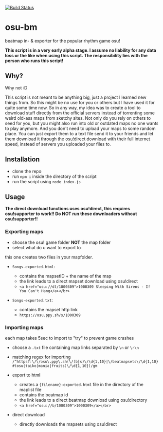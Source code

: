 [![Build Status](https://github.com/13ace37/osu-bm/workflows/Lint/badge.svg)](https://github.com/13ace37/osu-bm/actions)

# osu-bm
beatmap in- & exporter for the popular rhythm game osu!

__This script is in a very early alpha stage. I assume no liability for any data loss or the like when using this script. The responsibility lies with the person who runs this script!__

## Why?

Why not :D

This script is not meant to be anything big, just a project I learned new things from. So this might be no use for you or others but I have used it for quite some time now. So in any way, my idea was to create a tool to download stuff directly from the official servers instead of torrenting some weird old-ass maps from sketchy sites. Not only do you rely on others to seed for you, but you might also run into old or outdated maps no one wants to play anymore. And you don't need to upload your maps to some random place. You can just export them to a text file send it to your friends and let them download it through the osu!direct download with their full internet speed, instead of servers you uploaded your files to.


## Installation 

- clone the repo
- run `npm i` inside the directory of the script
- run the script using `node index.js`

## Usage

__The direct download functions uses osu!direct, this requires osu!supporter to work!! Do NOT run these downloaders without osu!supporter!!__

### Exporting maps

- choose the osu! game folder __NOT__ the map folder
- select what do u want to export to 


this one creates two files in your mapfolder.

- `Songs-exported.html`:

	- contains the mapsetID + the name of the map
	- the link leads to a direct mapset download using osu!direct
	- ```<a href="osu://dl/1000309">1000309 Sleeping With Sirens - If You Can't Hang</a></br>```

- `Songs-exported.txt`:

	- contains the mapset http link 
	- ```https://osu.ppy.sh/s/1000309```


### Importing maps

each map takes 5sec to import to "try" to prevent game crashes

- choose a `.txt` file containing map links separated by `\n` or `\r\n`
- matching regex for importing `/^https?:\/\/osu\.ppy\.sh(\/(b|s)\/\d{1,10}|\/beatmapsets\/\d{1,10}#(osu|taiko|mania|fruits)\/\d{1,10})/gm`

- export to html

	- creates a `{filename}-exported.html` file in the directory of the maplist file
	- contains the beatmap id
	- the link leads to a direct beatmap download using osu!directory
	- ```<a href="osu://b/1000309">1000309</a></br>```

- direct download

	- directly downloads the mapsets using osu!direct
